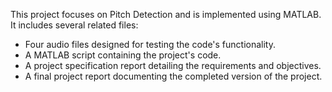 This project focuses on Pitch Detection and is implemented using MATLAB. It includes several related files:

  - Four audio files designed for testing the code's functionality.
  - A MATLAB script containing the project's code.
  - A project specification report detailing the requirements and objectives.
  - A final project report documenting the completed version of the project.
